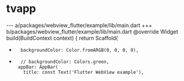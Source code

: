 # tvapp

--- a/packages/webview_flutter/example/lib/main.dart
+++ b/packages/webview_flutter/example/lib/main.dart
   @override
   Widget build(BuildContext context) {
     return Scaffold(
+       backgroundColor: Color.fromARGB(0, 0, 0, 0),
+       // backgroundColor: Colors.green,
       appBar: AppBar(
         title: const Text('Flutter WebView example'),
